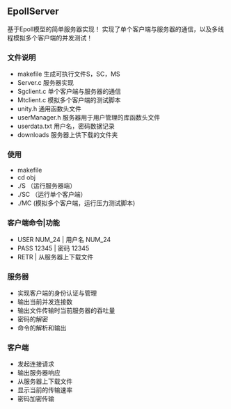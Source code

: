 ## EpollServer
基于Epoll模型的简单服务器实现！
实现了单个客户端与服务器的通信，以及多线程模拟多个客户端的并发测试！

### 文件说明
- makefile      生成可执行文件S，SC，MS
- Server.c      服务器实现
- Sgclient.c    单个客户端与服务器的通信
- Mtclient.c    模拟多个客户端的测试脚本
- unity.h       通用函数头文件
- userManager.h 服务器用于用户管理的库函数头文件
- userdata.txt  用户名，密码数据记录
- downloads     服务器上供下载的文件夹

### 使用
- makefile
- cd obj
- ./S  （运行服务器端）
- ./SC （运行单个客户端）
- ./MC  (模拟多个客户端，运行压力测试脚本)

### 客户端命令|功能
- USER NUM_24 | 用户名 NUM_24
- PASS 12345  | 密码 12345
- RETR        | 从服务器上下载文件

### 服务器
- 实现客户端的身份认证与管理
- 输出当前并发连接数
- 输出文件传输时当前服务器的吞吐量
- 密码的解密
- 命令的解析和输出

### 客户端
- 发起连接请求
- 输出服务器响应
- 从服务器上下载文件
- 显示当前的传输速率
- 密码加密传输

